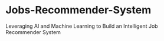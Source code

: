 # Jobs-Recommender-System
Leveraging AI and Machine Learning to Build an Intelligent Job Recommender System

